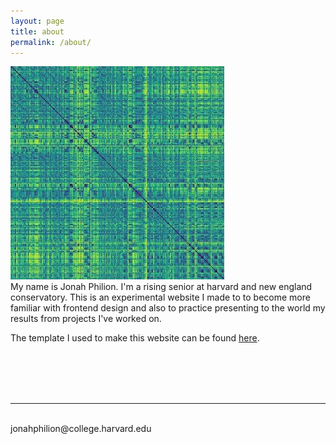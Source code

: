 ```yaml
---
layout: page
title: about
permalink: /about/
---
```


<img class="col one right" src="/img/hide_and_seek_square_cropped2.jpg">

<br/>
My name is Jonah Philion. I'm a rising senior at harvard and new england conservatory. This is an experimental website I made to to become more familiar with frontend design and also to practice presenting to the world my results from projects I've worked on.

The template I used to make this website can be found <a href="https://github.com/bogoli/-folio" target="blank">here</a>.






<br/>
<br/>
<br/>

<br/>
<hr/>
<br/>
<span class="contacticon center">
	<a href="mailto:jonahphilion@college.harvard.edu"><i class="fa fa-envelope-square"></i></a>
	<a href="https://github.com/jonahthelion" target="_blank"><i class="fa fa-github-square"></i></a>
	<a href="https://soundcloud.com/jonah-philion" target="_blank"><i class="fa fa-soundcloud" aria-hidden="true"></i></a>
<!-- 	<a href="https://www.linkedin.com" target="_blank"><i class="fa fa-linkedin-square"></i></a> -->
<!-- 	<a href="http://tumblr.com" target="_blank"><i class="fa fa-tumblr-square"></i></a>
	<a href="https://twitter.com" target="_blank"><i class="fa fa-twitter-square"></i></a> -->
</span>

<div class="col three caption">
	jonahphilion@college.harvard.edu
</div>

